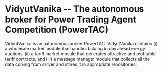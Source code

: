 # VidyutVanika -- The autonomous broker for Power Trading Agent Competition (PowerTAC)
VidyutVanika is an autonomous broker PowerTAC. VidyutVanika contains (i) a wholesale market module that handles bidding in day ahead energy auctions, (ii) a tariff market module that generates attractive and profitable tariff contracts, and (iii) a message manager module that collects all the data coming from server and stores it in appropriate repositories.
